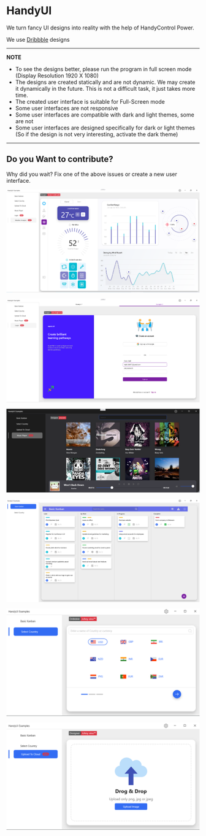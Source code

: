 # HandyUI
We turn fancy UI designs into reality with the help of HandyControl Power.

We use [Dribbble](https://dribbble.com/) designs

---
**NOTE**

- To see the designs better, please run the program in full screen mode (Display Resolution 1920 X 1080)
- The designs are created statically and are not dynamic. We may create it dynamically in the future. This is not a difficult task, it just takes more time.
- The created user interface is suitable for Full-Screen mode
- Some user interfaces are not responsive
- Some user interfaces are compatible with dark and light themes, some are not
- Some user interfaces are designed specifically for dark or light themes (So if the design is not very interesting, activate the dark theme)
---

## Do you Want to contribute? 
Why did you wait? Fix one of the above issues or create a new user interface.

![WeatherAnalysis](https://raw.githubusercontent.com/HandyOrg/HandyOrgResource/master/HandyUI/WeatherAnalysis.png)

![Login](https://raw.githubusercontent.com/HandyOrg/HandyOrgResource/master/HandyUI/Login.png)

![MusicPlayer](https://raw.githubusercontent.com/HandyOrg/HandyOrgResource/master/HandyUI/MusicPlayer.png)

![BasicKanban](https://raw.githubusercontent.com/HandyOrg/HandyOrgResource/master/HandyUI/BasicKanban.png)

![SelectCountry](https://raw.githubusercontent.com/HandyOrg/HandyOrgResource/master/HandyUI/SelectCountry.png)

![UploadToCloud](https://raw.githubusercontent.com/HandyOrg/HandyOrgResource/master/HandyUI/UploadToCloud.png)